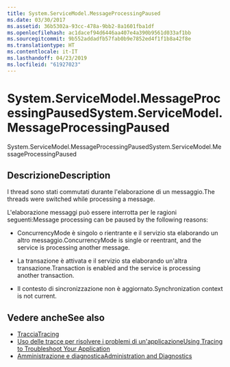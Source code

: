 ```yaml
---
title: System.ServiceModel.MessageProcessingPaused
ms.date: 03/30/2017
ms.assetid: 36b5302a-93cc-478a-9bb2-8a1601fba1df
ms.openlocfilehash: ac1dacef94d6446aa407e4a390b9561d033af1bb
ms.sourcegitcommit: 9b552addadfb57fab0b9e7852ed4f1f1b8a42f8e
ms.translationtype: HT
ms.contentlocale: it-IT
ms.lasthandoff: 04/23/2019
ms.locfileid: "61927023"
---
```

# <a name="systemservicemodelmessageprocessingpaused"></a><span data-ttu-id="ee39c-102">System.ServiceModel.MessageProcessingPaused</span><span class="sxs-lookup"><span data-stu-id="ee39c-102">System.ServiceModel.MessageProcessingPaused</span></span>
<span data-ttu-id="ee39c-103">System.ServiceModel.MessageProcessingPaused</span><span class="sxs-lookup"><span data-stu-id="ee39c-103">System.ServiceModel.MessageProcessingPaused</span></span>  
  
## <a name="description"></a><span data-ttu-id="ee39c-104">Descrizione</span><span class="sxs-lookup"><span data-stu-id="ee39c-104">Description</span></span>  
 <span data-ttu-id="ee39c-105">I thread sono stati commutati durante l'elaborazione di un messaggio.</span><span class="sxs-lookup"><span data-stu-id="ee39c-105">The threads were switched while processing a message.</span></span>  
  
 <span data-ttu-id="ee39c-106">L'elaborazione messaggi può essere interrotta per le ragioni seguenti:</span><span class="sxs-lookup"><span data-stu-id="ee39c-106">Message processing can be paused by the following reasons:</span></span>  
  
- <span data-ttu-id="ee39c-107">ConcurrencyMode è singolo o rientrante e il servizio sta elaborando un altro messaggio.</span><span class="sxs-lookup"><span data-stu-id="ee39c-107">ConcurrencyMode is single or reentrant, and the service is processing another message.</span></span>  
  
- <span data-ttu-id="ee39c-108">La transazione è attivata e il servizio sta elaborando un'altra transazione.</span><span class="sxs-lookup"><span data-stu-id="ee39c-108">Transaction is enabled and the service is processing another transaction.</span></span>  
  
- <span data-ttu-id="ee39c-109">Il contesto di sincronizzazione non è aggiornato.</span><span class="sxs-lookup"><span data-stu-id="ee39c-109">Synchronization context is not current.</span></span>  
  
## <a name="see-also"></a><span data-ttu-id="ee39c-110">Vedere anche</span><span class="sxs-lookup"><span data-stu-id="ee39c-110">See also</span></span>

- [<span data-ttu-id="ee39c-111">Traccia</span><span class="sxs-lookup"><span data-stu-id="ee39c-111">Tracing</span></span>](../../../../../docs/framework/wcf/diagnostics/tracing/index.md)
- [<span data-ttu-id="ee39c-112">Uso delle tracce per risolvere i problemi di un'applicazione</span><span class="sxs-lookup"><span data-stu-id="ee39c-112">Using Tracing to Troubleshoot Your Application</span></span>](../../../../../docs/framework/wcf/diagnostics/tracing/using-tracing-to-troubleshoot-your-application.md)
- [<span data-ttu-id="ee39c-113">Amministrazione e diagnostica</span><span class="sxs-lookup"><span data-stu-id="ee39c-113">Administration and Diagnostics</span></span>](../../../../../docs/framework/wcf/diagnostics/index.md)
